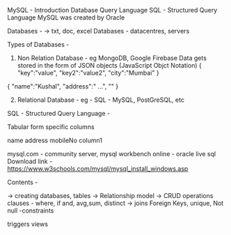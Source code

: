 MySQL - Introduction
Database Query Language
SQL - Structured Query Language 
MySQL was created by Oracle 

Databases - 
-> txt, doc, excel 
Databases - datacentres, servers

Types of Databases - 
1) Non Relation Database - eg MongoDB, Google Firebase
Data gets stored in the form of JSON objects (JavaScript Objct Notation)
{
    "key":"value",
    "key2":"value2",
    "city":"Mumbai"
}

{
    "name":"Kushal",
    "address":" ...",
    ""
}

2) Relational Database - eg - SQL - MySQL, PostGreSQL, etc 

SQL - Structured Query Language - 


Tabular form
specific columns

name address mobileNo column1


mysql.com - community server, mysql workbench
online - oracle live sql
Download link - https://www.w3schools.com/mysql/mysql_install_windows.asp

Contents - 

-> creating databases, tables
-> Relationship model
-> CRUD operations 
clauses - where, if and, 
avg,sum, distinct
-> joins
Foreign Keys, unique, Not null  -constraints

triggers
views
